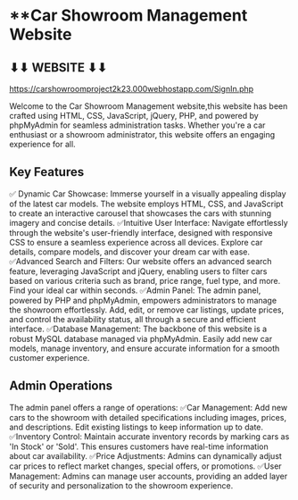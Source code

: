 # **Car Showroom Management Website
## ⬇⬇ WEBSITE ⬇⬇ 
https://carshowroomproject2k23.000webhostapp.com/SignIn.php

Welcome to the Car Showroom Management website,this website has been crafted using HTML, CSS, JavaScript, jQuery, PHP, and powered by phpMyAdmin for seamless administration tasks. Whether you're a car enthusiast or a showroom administrator, this website offers an engaging experience for all.
## **Key Features**

✅ Dynamic Car Showcase: Immerse yourself in a visually appealing display of the latest car models. The website employs HTML, CSS, and JavaScript to create an interactive carousel that showcases the cars with stunning imagery and concise details.
✅Intuitive User Interface: Navigate effortlessly through the website's user-friendly interface, designed with responsive CSS to ensure a seamless experience across all devices. Explore car details, compare models, and discover your dream car with ease.
✅Advanced Search and Filters: Our website offers an advanced search feature, leveraging JavaScript and jQuery, enabling users to filter cars based on various criteria such as brand, price range, fuel type, and more. Find your ideal car within seconds.
✅Admin Panel: The admin panel, powered by PHP and phpMyAdmin, empowers administrators to manage the showroom effortlessly. Add, edit, or remove car listings, update prices, and control the availability status, all through a secure and efficient interface.
✅Database Management: The backbone of this website is a robust MySQL database managed via phpMyAdmin. Easily add new car models, manage inventory, and ensure accurate information for a smooth customer experience.

## **Admin Operations**

The admin panel offers a range of operations:
✅Car Management: Add new cars to the showroom with detailed specifications including images, prices, and descriptions. Edit existing listings to keep information up to date.
✅Inventory Control: Maintain accurate inventory records by marking cars as 'In Stock' or 'Sold'. This ensures customers have real-time information about car availability.
✅Price Adjustments: Admins can dynamically adjust car prices to reflect market changes, special offers, or promotions.
✅User Management: Admins can manage user accounts, providing an added layer of security and personalization to the showroom experience.
